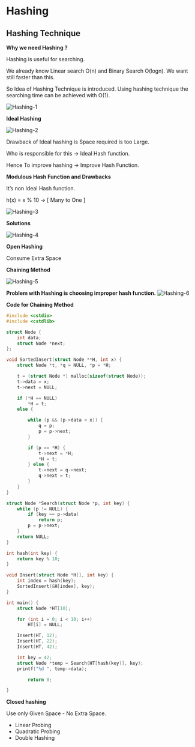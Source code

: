 # Hashing

## Hashing Technique

**Why we need Hashing ?**

Hashing is useful for searching. 

We already know Linear search O(n) and Binary Search O(logn). We want still faster than this.

So Idea of Hashing Technique is introduced. Using hashing technique the searching time can be achieved with O(1).

![Hashing-1](/assets/Hashing/jpg/Hashing-1.jpeg)

**Ideal Hashing** 

![Hashing-2](/assets/Hashing/jpg/Hashing-2.jpeg)

Drawback of Ideal hashing is Space required is too Large.

Who is responsible for this → Ideal Hash function. 

Hence To improve hashing → Improve Hash Function.

**Modulous Hash Function and Drawbacks**

It’s non Ideal Hash function.

h(x) = x % 10 → [ Many to One ]

![Hashing-3](/assets/Hashing/jpg/Hashing-3.jpeg)

**Solutions**

![Hashing-4](/assets/Hashing/jpg/Hashing-4.jpeg)

**Open Hashing** 

Consume Extra Space

**Chaining Method**

![Hashing-5](/assets/Hashing/jpg/Hashing-5.jpeg)

**Problem with Hashing is choosing improper hash function.**
![Hashing-6](/assets/Hashing/jpg/Hashing-6.jpeg)

**Code for Chaining Method**

```c
#include <cstdio>
#include <cstdlib>

struct Node {
    int data;
    struct Node *next;
};

void SortedInsert(struct Node **H, int x) {
    struct Node *t, *q = NULL, *p = *H;

    t = (struct Node *) malloc(sizeof(struct Node));
    t->data = x;
    t->next = NULL;

    if (*H == NULL)
        *H = t;
    else {

        while (p && (p->data < x)) {
            q = p;
            p = p->next;
        }

        if (p == *H) {
            t->next = *H;
            *H = t;
        } else {
            t->next = q->next;
            q->next = t;
        }
    }
}

struct Node *Search(struct Node *p, int key) {
    while (p != NULL) {
        if (key == p->data)
            return p;
        p = p->next;
    }
    return NULL;
}

int hash(int key) {
    return key % 10;
}

void Insert(struct Node *H[], int key) {
    int index = hash(key);
    SortedInsert(&H[index], key);
}

int main() {
    struct Node *HT[10];

    for (int i = 0; i < 10; i++)
        HT[i] = NULL;

    Insert(HT, 12);
    Insert(HT, 22);
    Insert(HT, 42);

    int key = 42;
    struct Node *temp = Search(HT[hash(key)], key);
    printf("%d ", temp->data);

		return 0;

}
```

**Closed hashing**

Use only Given Space - No Extra Space.

- Linear Probing
- Quadratic Probing
- Double Hashing